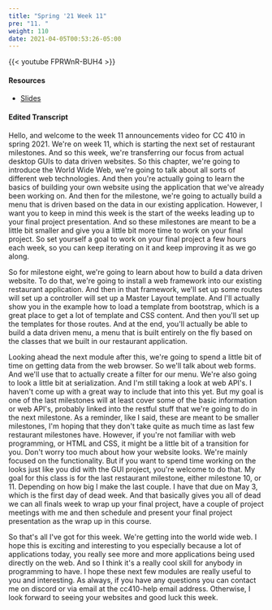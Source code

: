 ```yaml
---
title: "Spring '21 Week 11"
pre: "11. "
weight: 110
date: 2021-04-05T00:53:26-05:00
---
```


{{< youtube FPRWnR-BUH4 >}}

#### Resources

* <a href="slides" target="_blank">Slides</a>

#### Edited Transcript

Hello, and welcome to the week 11 announcements video for CC 410 in spring 2021. We're on week 11, which is starting the next set of restaurant milestones. And so this week, we're transferring our focus from actual desktop GUIs to data driven websites. So this chapter, we're going to introduce the World Wide Web, we're going to talk about all sorts of different web technologies. And then you're actually going to learn the basics of building your own website using the application that we've already been working on. And then for the milestone, we're going to actually build a menu that is driven based on the data in our existing application. However, I want you to keep in mind this week is the start of the weeks leading up to your final project presentation. And so these milestones are meant to be a little bit smaller and give you a little bit more time to work on your final project. So set yourself a goal to work on your final project a few hours each week, so you can keep iterating on it and keep improving it as we go along. 

So for milestone eight, we're going to learn about how to build a data driven website. To do that, we're going to install a web framework into our existing restaurant application. And then in that framework, we'll set up some routes will set up a controller will set up a Master Layout template. And I'll actually show you in the example how to load a template from bootstrap, which is a great place to get a lot of template and CSS content. And then you'll set up the templates for those routes. And at the end, you'll actually be able to build a data driven menu, a menu that is built entirely on the fly based on the classes that we built in our restaurant application. 

Looking ahead the next module after this, we're going to spend a little bit of time on getting data from the web browser. So we'll talk about web forms. And we'll use that to actually create a filter for our menu. We're also going to look a little bit at serialization. And I'm still taking a look at web API's. I haven't come up with a great way to include that into this yet. But my goal is one of the last milestones will at least cover some of the basic information or web API's, probably linked into the restful stuff that we're going to do in the next milestone. As a reminder, like I said, these are meant to be smaller milestones, I'm hoping that they don't take quite as much time as last few restaurant milestones have. However, if you're not familiar with web programming, or HTML and CSS, it might be a little bit of a transition for you. Don't worry too much about how your website looks. We're mainly focused on the functionality. But if you want to spend time working on the looks just like you did with the GUI project, you're welcome to do that. My goal for this class is for the last restaurant milestone, either milestone 10, or 11. Depending on how big I make the last couple. I have that due on May 3, which is the first day of dead week. And that basically gives you all of dead we can all finals week to wrap up your final project, have a couple of project meetings with me and then schedule and present your final project presentation as the wrap up in this course. 

So that's all I've got for this week. We're getting into the world wide web. I hope this is exciting and interesting to you especially because a lot of applications today, you really see more and more applications being used directly on the web. And so I think it's a really cool skill for anybody in programming to have. I hope these next few modules are really useful to you and interesting. As always, if you have any questions you can contact me on discord or via email at the cc410-help email address. Otherwise, I look forward to seeing your websites and good luck this week. 
